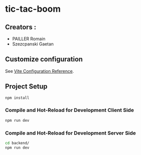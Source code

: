 # tic-tac-boom

## Creators :

- PAILLER Romain 
- Szezcpanski Gaetan

## Customize configuration

See [Vite Configuration Reference](https://vite.dev/config/).

## Project Setup

```sh
npm install
```

### Compile and Hot-Reload for Development Client Side

```sh
npm run dev
```

### Compile and Hot-Reload for Development Server Side

```sh
cd backend/
npm run dev
```

